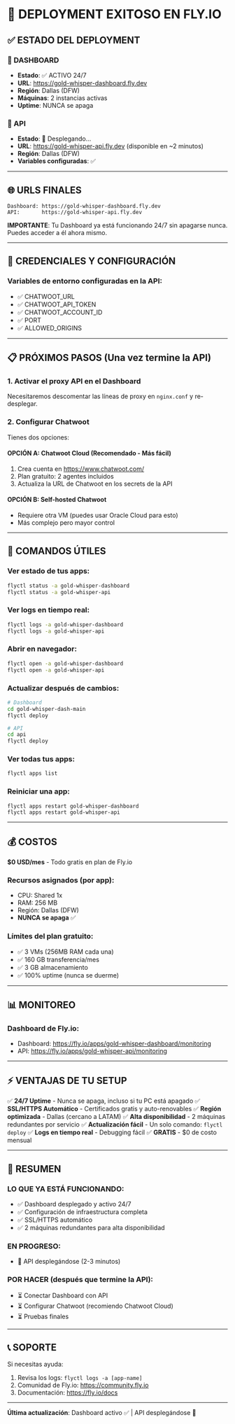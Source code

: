 # 🎉 DEPLOYMENT EXITOSO EN FLY.IO

## ✅ ESTADO DEL DEPLOYMENT

### 📱 DASHBOARD
- **Estado**: ✅ ACTIVO 24/7
- **URL**: https://gold-whisper-dashboard.fly.dev
- **Región**: Dallas (DFW)
- **Máquinas**: 2 instancias activas
- **Uptime**: NUNCA se apaga

### 🔧 API
- **Estado**: 🔄 Desplegando...
- **URL**: https://gold-whisper-api.fly.dev (disponible en ~2 minutos)
- **Región**: Dallas (DFW)
- **Variables configuradas**: ✅

---

## 🌐 URLS FINALES

```
Dashboard: https://gold-whisper-dashboard.fly.dev
API:       https://gold-whisper-api.fly.dev
```

**IMPORTANTE**: Tu Dashboard ya está funcionando 24/7 sin apagarse nunca. Puedes acceder a él ahora mismo.

---

## 🔑 CREDENCIALES Y CONFIGURACIÓN

### Variables de entorno configuradas en la API:
- ✅ CHATWOOT_URL
- ✅ CHATWOOT_API_TOKEN
- ✅ CHATWOOT_ACCOUNT_ID
- ✅ PORT
- ✅ ALLOWED_ORIGINS

---

## 📋 PRÓXIMOS PASOS (Una vez termine la API)

### 1. Activar el proxy API en el Dashboard
Necesitaremos descomentar las líneas de proxy en `nginx.conf` y re-desplegar.

### 2. Configurar Chatwoot
Tienes dos opciones:

#### OPCIÓN A: Chatwoot Cloud (Recomendado - Más fácil)
1. Crea cuenta en https://www.chatwoot.com/
2. Plan gratuito: 2 agentes incluidos
3. Actualiza la URL de Chatwoot en los secrets de la API

#### OPCIÓN B: Self-hosted Chatwoot
- Requiere otra VM (puedes usar Oracle Cloud para esto)
- Más complejo pero mayor control

---

## 🔧 COMANDOS ÚTILES

### Ver estado de tus apps:
```bash
flyctl status -a gold-whisper-dashboard
flyctl status -a gold-whisper-api
```

### Ver logs en tiempo real:
```bash
flyctl logs -a gold-whisper-dashboard
flyctl logs -a gold-whisper-api
```

### Abrir en navegador:
```bash
flyctl open -a gold-whisper-dashboard
flyctl open -a gold-whisper-api
```

### Actualizar después de cambios:
```bash
# Dashboard
cd gold-whisper-dash-main
flyctl deploy

# API
cd api
flyctl deploy
```

### Ver todas tus apps:
```bash
flyctl apps list
```

### Reiniciar una app:
```bash
flyctl apps restart gold-whisper-dashboard
flyctl apps restart gold-whisper-api
```

---

## 💰 COSTOS

**$0 USD/mes** - Todo gratis en plan de Fly.io

### Recursos asignados (por app):
- CPU: Shared 1x
- RAM: 256 MB  
- Región: Dallas (DFW)
- **NUNCA se apaga** ✅

### Límites del plan gratuito:
- ✅ 3 VMs (256MB RAM cada una)
- ✅ 160 GB transferencia/mes
- ✅ 3 GB almacenamiento
- ✅ 100% uptime (nunca se duerme)

---

## 📊 MONITOREO

### Dashboard de Fly.io:
- Dashboard: https://fly.io/apps/gold-whisper-dashboard/monitoring
- API: https://fly.io/apps/gold-whisper-api/monitoring

---

## ⚡ VENTAJAS DE TU SETUP

✅ **24/7 Uptime** - Nunca se apaga, incluso si tu PC está apagado
✅ **SSL/HTTPS Automático** - Certificados gratis y auto-renovables
✅ **Región optimizada** - Dallas (cercano a LATAM)
✅ **Alta disponibilidad** - 2 máquinas redundantes por servicio
✅ **Actualización fácil** - Un solo comando: `flyctl deploy`
✅ **Logs en tiempo real** - Debugging fácil
✅ **GRATIS** - $0 de costo mensual

---

## 🎯 RESUMEN

### LO QUE YA ESTÁ FUNCIONANDO:
- ✅ Dashboard desplegado y activo 24/7
- ✅ Configuración de infraestructura completa
- ✅ SSL/HTTPS automático
- ✅ 2 máquinas redundantes para alta disponibilidad

### EN PROGRESO:
- 🔄 API desplegándose (2-3 minutos)

### POR HACER (después que termine la API):
- ⏳ Conectar Dashboard con API
- ⏳ Configurar Chatwoot (recomiendo Chatwoot Cloud)
- ⏳ Pruebas finales

---

## 📞 SOPORTE

Si necesitas ayuda:
1. Revisa los logs: `flyctl logs -a [app-name]`
2. Comunidad de Fly.io: https://community.fly.io
3. Documentación: https://fly.io/docs

---

**Última actualización**: Dashboard activo ✅ | API desplegándose 🔄
